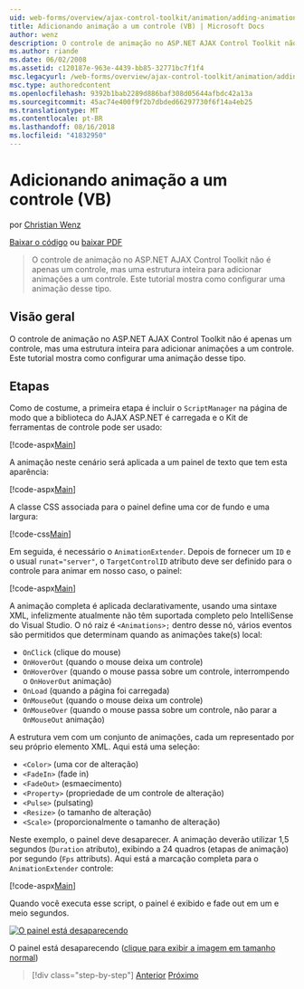 ```yaml
---
uid: web-forms/overview/ajax-control-toolkit/animation/adding-animation-to-a-control-vb
title: Adicionando animação a um controle (VB) | Microsoft Docs
author: wenz
description: O controle de animação no ASP.NET AJAX Control Toolkit não é apenas um controle, mas uma estrutura inteira para adicionar animações a um controle. Este tutorial mostra como...
ms.author: riande
ms.date: 06/02/2008
ms.assetid: c120187e-963e-4439-bb85-32771bc7f1f4
msc.legacyurl: /web-forms/overview/ajax-control-toolkit/animation/adding-animation-to-a-control-vb
msc.type: authoredcontent
ms.openlocfilehash: 9392b1bab2289d886baf308d05644afbdc42a13a
ms.sourcegitcommit: 45ac74e400f9f2b7dbded66297730f6f14a4eb25
ms.translationtype: MT
ms.contentlocale: pt-BR
ms.lasthandoff: 08/16/2018
ms.locfileid: "41832950"
---
```

<a name="adding-animation-to-a-control-vb"></a>Adicionando animação a um controle (VB)
====================
por [Christian Wenz](https://github.com/wenz)

[Baixar o código](http://download.microsoft.com/download/f/9/a/f9a26acd-8df4-4484-8a18-199e4598f411/Animation1.vb.zip) ou [baixar PDF](http://download.microsoft.com/download/6/7/1/6718d452-ff89-4d3f-a90e-c74ec2d636a3/animation1VB.pdf)

> O controle de animação no ASP.NET AJAX Control Toolkit não é apenas um controle, mas uma estrutura inteira para adicionar animações a um controle. Este tutorial mostra como configurar uma animação desse tipo.


## <a name="overview"></a>Visão geral

O controle de animação no ASP.NET AJAX Control Toolkit não é apenas um controle, mas uma estrutura inteira para adicionar animações a um controle. Este tutorial mostra como configurar uma animação desse tipo.

## <a name="steps"></a>Etapas

Como de costume, a primeira etapa é incluir o `ScriptManager` na página de modo que a biblioteca do AJAX ASP.NET é carregada e o Kit de ferramentas de controle pode ser usado:

[!code-aspx[Main](adding-animation-to-a-control-vb/samples/sample1.aspx)]

A animação neste cenário será aplicada a um painel de texto que tem esta aparência:

[!code-aspx[Main](adding-animation-to-a-control-vb/samples/sample2.aspx)]

A classe CSS associada para o painel define uma cor de fundo e uma largura:

[!code-css[Main](adding-animation-to-a-control-vb/samples/sample3.css)]

Em seguida, é necessário o `AnimationExtender`. Depois de fornecer um `ID` e o usual `runat="server"`, o `TargetControlID` atributo deve ser definido para o controle para animar em nosso caso, o painel:

[!code-aspx[Main](adding-animation-to-a-control-vb/samples/sample4.aspx)]

A animação completa é aplicada declarativamente, usando uma sintaxe XML, infelizmente atualmente não têm suportada completo pelo IntelliSense do Visual Studio. O nó raiz é `<Animations>;` dentro desse nó, vários eventos são permitidos que determinam quando as animações take(s) local:

- `OnClick` (clique do mouse)
- `OnHoverOut` (quando o mouse deixa um controle)
- `OnHoverOver` (quando o mouse passa sobre um controle, interrompendo o `OnHoverOut` animação)
- `OnLoad` (quando a página foi carregada)
- `OnMouseOut` (quando o mouse deixa um controle)
- `OnMouseOver` (quando o mouse passa sobre um controle, não parar a `OnMouseOut` animação)

A estrutura vem com um conjunto de animações, cada um representado por seu próprio elemento XML. Aqui está uma seleção:

- `<Color>` (uma cor de alteração)
- `<FadeIn>` (fade in)
- `<FadeOut>` (esmaecimento)
- `<Property>` (propriedade de um controle de alteração)
- `<Pulse>` (pulsating)
- `<Resize>` (o tamanho de alteração)
- `<Scale>` (proporcionalmente o tamanho de alteração)

Neste exemplo, o painel deve desaparecer. A animação deverão utilizar 1,5 segundos (`Duration` atributo), exibindo a 24 quadros (etapas de animação) por segundo (`Fps` attributs). Aqui está a marcação completa para o `AnimationExtender` controle:

[!code-aspx[Main](adding-animation-to-a-control-vb/samples/sample5.aspx)]

Quando você executa esse script, o painel é exibido e fade out em um e meio segundos.


[![O painel está desaparecendo](adding-animation-to-a-control-vb/_static/image2.png)](adding-animation-to-a-control-vb/_static/image1.png)

O painel está desaparecendo ([clique para exibir a imagem em tamanho normal](adding-animation-to-a-control-vb/_static/image3.png))

> [!div class="step-by-step"]
> [Anterior](dynamically-controlling-updatepanel-animations-cs.md)
> [Próximo](executing-several-animations-at-the-same-time-vb.md)
